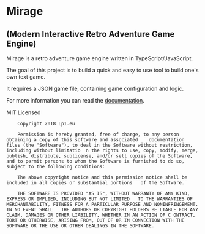 # Mirage
## (Modern Interactive Retro Adventure Game Engine)

Mirage is a retro adventure game engine written in TypeScript/JavaScript.

The goal of this project is to build a quick and easy to use tool to build one's own text game.

It requires a JSON game file, containing game configuration and logic.

For more information you can read the [documentation](./doc/).  

MIT Licensed
    
```
    Copyright 2018 Lp1.eu

    Permission is hereby granted, free of charge, to any person obtaining a copy of this software and associated    documentation files (the "Software"), to deal in the Software without restriction, including without limitatio  n the rights to use, copy, modify, merge, publish, distribute, sublicense, and/or sell copies of the Software,  and to permit persons to whom the Software is furnished to do so, subject to the following conditions:

    The above copyright notice and this permission notice shall be included in all copies or substantial portions   of the Software.

    THE SOFTWARE IS PROVIDED "AS IS", WITHOUT WARRANTY OF ANY KIND, EXPRESS OR IMPLIED, INCLUDING BUT NOT LIMITED   TO THE WARRANTIES OF MERCHANTABILITY, FITNESS FOR A PARTICULAR PURPOSE AND NONINFRINGEMENT. IN NO EVENT SHALL   THE AUTHORS OR COPYRIGHT HOLDERS BE LIABLE FOR ANY CLAIM, DAMAGES OR OTHER LIABILITY, WHETHER IN AN ACTION OF C ONTRACT, TORT OR OTHERWISE, ARISING FROM, OUT OF OR IN CONNECTION WITH THE SOFTWARE OR THE USE OR OTHER DEALINGS IN THE SOFTWARE.
```